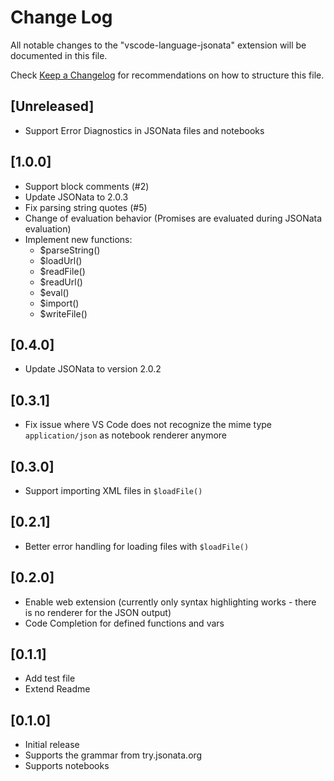 # Change Log

All notable changes to the "vscode-language-jsonata" extension will be documented in this file.

Check [Keep a Changelog](http://keepachangelog.com/) for recommendations on how to structure this file.

## [Unreleased]
- Support Error Diagnostics in JSONata files and notebooks

## [1.0.0]
- Support block comments (#2)
- Update JSONata to 2.0.3
- Fix parsing string quotes (#5)
- Change of evaluation behavior (Promises are evaluated during JSONata evaluation)
- Implement new functions:
    - $parseString()
    - $loadUrl()
    - $readFile()
    - $readUrl()
    - $eval()
    - $import()
    - $writeFile()

## [0.4.0]
- Update JSONata to version 2.0.2

## [0.3.1]
- Fix issue where VS Code does not recognize the mime type `application/json` as notebook renderer anymore

## [0.3.0]

- Support importing XML files in `$loadFile()`
## [0.2.1]

- Better error handling for loading files with `$loadFile()`
## [0.2.0]

- Enable web extension (currently only syntax highlighting works - there is no renderer for the JSON output)
- Code Completion for defined functions and vars

## [0.1.1]

- Add test file
- Extend Readme
## [0.1.0]

- Initial release
- Supports the grammar from try.jsonata.org
- Supports notebooks
